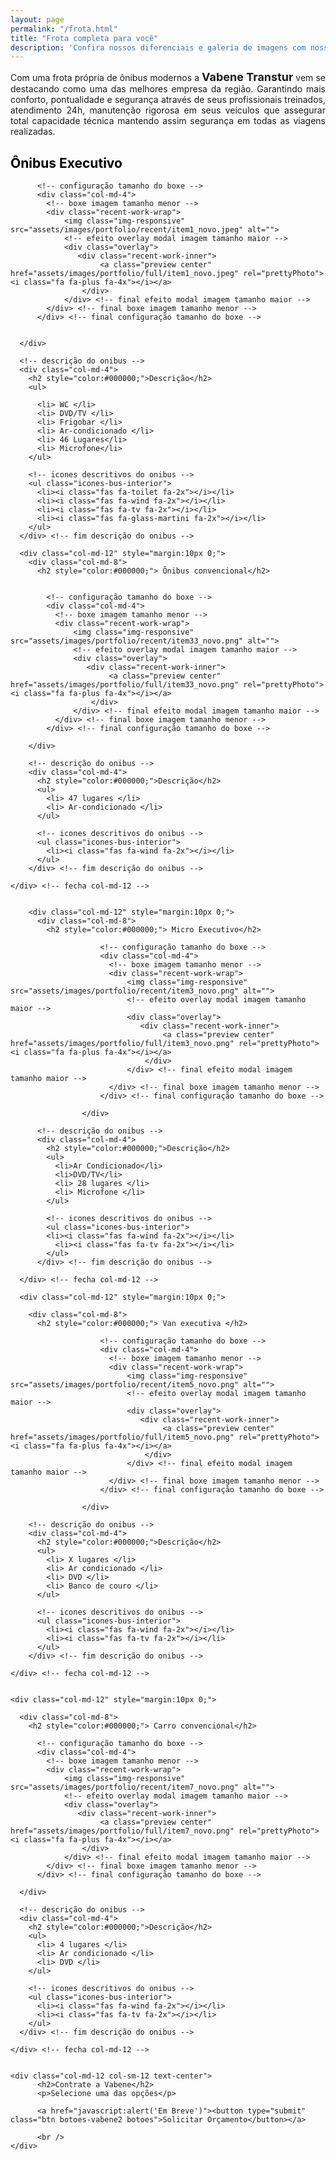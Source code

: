 ```yaml
---
layout: page
permalink: "/frota.html"
title: "Frota completa para você"
description: 'Confira nossos diferenciais e galeria de imagens com nossos transportes para sua empresa.'
---
```

<div class="row">

  <div class="cointaner">
    <p style="text-align:justify">Com uma frota própria de ônibus modernos a <b style="font-size:18px;">Vabene Transtur</b> vem se destacando como uma das melhores empresa da região. Garantindo mais conforto, pontualidade e segurança através de seus profissionais treinados, atendimento 24h, manutenção rigorosa em seus veículos que assegurar total capacidade técnica mantendo assim segurança em todas as viagens realizadas.</p>
    <div class="row" style="margin:10px 0;">
      <div class="col-md-8 sessao-frota">
        <h2 style="color:#000000;"> Ônibus Executivo</h2>

          <!-- configuração tamanho do boxe -->
          <div class="col-md-4">
            <!-- boxe imagem tamanho menor -->
            <div class="recent-work-wrap">
                <img class="img-responsive" src="assets/images/portfolio/recent/item1_novo.jpeg" alt="">
                <!-- efeito overlay modal imagem tamanho maior -->
                <div class="overlay">
                   <div class="recent-work-inner">
                        <a class="preview center" href="assets/images/portfolio/full/item1_novo.jpeg" rel="prettyPhoto"><i class="fa fa-plus fa-4x"></i></a>
                    </div>
                </div> <!-- final efeito modal imagem tamanho maior -->
            </div> <!-- final boxe imagem tamanho menor -->
          </div> <!-- final configuração tamanho do boxe -->


      </div>

      <!-- descrição do onibus -->
      <div class="col-md-4">
        <h2 style="color:#000000;">Descrição</h2>
        <ul>

          <li> WC </li>
          <li> DVD/TV </li>
          <li> Frigobar </li>
          <li> Ar-condicionado </li>
          <li> 46 Lugares</li>
          <li> Microfone</li>
        </ul>

        <!-- icones descritivos do onibus -->
        <ul class="icones-bus-interior">
          <li><i class="fas fa-toilet fa-2x"></i></li>
          <li><i class="fas fa-wind fa-2x"></i></li>
          <li><i class="fas fa-tv fa-2x"></i></li>
          <li><i class="fas fa-glass-martini fa-2x"></i></li>
        </ul>
      </div> <!-- fim descrição do onibus -->

  </div> <!-- fecha col-md-12 -->

      <div class="col-md-12" style="margin:10px 0;">
        <div class="col-md-8">
          <h2 style="color:#000000;"> Ônibus convencional</h2>


            <!-- configuração tamanho do boxe -->
            <div class="col-md-4">
              <!-- boxe imagem tamanho menor -->
              <div class="recent-work-wrap">
                  <img class="img-responsive" src="assets/images/portfolio/recent/item33_novo.png" alt="">
                  <!-- efeito overlay modal imagem tamanho maior -->
                  <div class="overlay">
                     <div class="recent-work-inner">
                          <a class="preview center" href="assets/images/portfolio/full/item33_novo.png" rel="prettyPhoto"><i class="fa fa-plus fa-4x"></i></a>
                      </div>
                  </div> <!-- final efeito modal imagem tamanho maior -->
              </div> <!-- final boxe imagem tamanho menor -->
            </div> <!-- final configuração tamanho do boxe -->

        </div>

        <!-- descrição do onibus -->
        <div class="col-md-4">
          <h2 style="color:#000000;">Descrição</h2>
          <ul>
            <li> 47 lugares </li>
            <li> Ar-condicionado </li>
          </ul>

          <!-- icones descritivos do onibus -->
          <ul class="icones-bus-interior">
            <li><i class="fas fa-wind fa-2x"></i></li>
          </ul>
        </div> <!-- fim descrição do onibus -->

    </div> <!-- fecha col-md-12 -->


        <div class="col-md-12" style="margin:10px 0;">
          <div class="col-md-8">
            <h2 style="color:#000000;"> Micro Executivo</h2>

                        <!-- configuração tamanho do boxe -->
                        <div class="col-md-4">
                          <!-- boxe imagem tamanho menor -->
                          <div class="recent-work-wrap">
                              <img class="img-responsive" src="assets/images/portfolio/recent/item3_novo.png" alt="">
                              <!-- efeito overlay modal imagem tamanho maior -->
                              <div class="overlay">
                                 <div class="recent-work-inner">
                                      <a class="preview center" href="assets/images/portfolio/full/item3_novo.png" rel="prettyPhoto"><i class="fa fa-plus fa-4x"></i></a>
                                  </div>
                              </div> <!-- final efeito modal imagem tamanho maior -->
                          </div> <!-- final boxe imagem tamanho menor -->
                        </div> <!-- final configuração tamanho do boxe -->

                    </div>

          <!-- descrição do onibus -->
          <div class="col-md-4">
            <h2 style="color:#000000;">Descrição</h2>
            <ul>
              <li>Ar Condicionado</li>
              <li>DVD/TV</li>
              <li> 28 lugares </li>
              <li> Microfone </li>
            </ul>

            <!-- icones descritivos do onibus -->
            <ul class="icones-bus-interior">
            <li><i class="fas fa-wind fa-2x"></i></li>
              <li><i class="fas fa-tv fa-2x"></i></li>
            </ul>
          </div> <!-- fim descrição do onibus -->

      </div> <!-- fecha col-md-12 -->

      <div class="col-md-12" style="margin:10px 0;">

        <div class="col-md-8">
          <h2 style="color:#000000;"> Van executiva </h2>

                        <!-- configuração tamanho do boxe -->
                        <div class="col-md-4">
                          <!-- boxe imagem tamanho menor -->
                          <div class="recent-work-wrap">
                              <img class="img-responsive" src="assets/images/portfolio/recent/item5_novo.png" alt="">
                              <!-- efeito overlay modal imagem tamanho maior -->
                              <div class="overlay">
                                 <div class="recent-work-inner">
                                      <a class="preview center" href="assets/images/portfolio/full/item5_novo.png" rel="prettyPhoto"><i class="fa fa-plus fa-4x"></i></a>
                                  </div>
                              </div> <!-- final efeito modal imagem tamanho maior -->
                          </div> <!-- final boxe imagem tamanho menor -->
                        </div> <!-- final configuração tamanho do boxe -->

                    </div>

        <!-- descrição do onibus -->
        <div class="col-md-4">
          <h2 style="color:#000000;">Descrição</h2>
          <ul>
            <li> X lugares </li>
            <li> Ar condicionado </li>
            <li> DVD </li>
            <li> Banco de couro </li>
          </ul>

          <!-- icones descritivos do onibus -->
          <ul class="icones-bus-interior">
            <li><i class="fas fa-wind fa-2x"></i></li>
            <li><i class="fas fa-tv fa-2x"></i></li>
          </ul>
        </div> <!-- fim descrição do onibus -->

    </div> <!-- fecha col-md-12 -->


    <div class="col-md-12" style="margin:10px 0;">

      <div class="col-md-8">
        <h2 style="color:#000000;"> Carro convencional</h2>

          <!-- configuração tamanho do boxe -->
          <div class="col-md-4">
            <!-- boxe imagem tamanho menor -->
            <div class="recent-work-wrap">
                <img class="img-responsive" src="assets/images/portfolio/recent/item7_novo.png" alt="">
                <!-- efeito overlay modal imagem tamanho maior -->
                <div class="overlay">
                   <div class="recent-work-inner">
                        <a class="preview center" href="assets/images/portfolio/full/item7_novo.png" rel="prettyPhoto"><i class="fa fa-plus fa-4x"></i></a>
                    </div>
                </div> <!-- final efeito modal imagem tamanho maior -->
            </div> <!-- final boxe imagem tamanho menor -->
          </div> <!-- final configuração tamanho do boxe -->

      </div>

      <!-- descrição do onibus -->
      <div class="col-md-4">
        <h2 style="color:#000000;">Descrição</h2>
        <ul>
          <li> 4 lugares </li>
          <li> Ar condicionado </li>
          <li> DVD </li>
        </ul>

        <!-- icones descritivos do onibus -->
        <ul class="icones-bus-interior">
          <li><i class="fas fa-wind fa-2x"></i></li>
          <li><i class="fas fa-tv fa-2x"></i></li>
        </ul>
      </div> <!-- fim descrição do onibus -->

    </div> <!-- fecha col-md-12 -->


    <div class="col-md-12 col-sm-12 text-center">
          <h2>Contrate a Vabene</h2>
          <p>Selecione uma das opções</p>

          <a href="javascript:alert('Em Breve')"><button type="submit" class="btn botoes-vabene2 botoes">Solicitar Orçamento</button></a>

          <br />
    </div>



</div> <!-- fecha container -->
</div> <!-- fecha row -->


<br>
